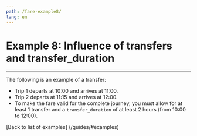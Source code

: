 ```yaml
---
path: /fare-example8/
lang: en
---
```


# Example 8: Influence of transfers and transfer_duration

<hr> 

The following is an example of a transfer:

* Trip 1 departs at 10:00 and arrives at 11:00.
* Trip 2 departs at 11:15 and arrives at 12:00.
* To make the fare valid for the complete journey, you must allow for at least 1 transfer and 
a ```transfer_duration``` of at least 2 hours (from 10:00 to 12:00).


[Back to list of examples] (/guides/#examples)